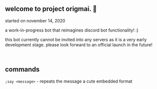 ## welcome to project origmai. :metal:

started on november 14, 2020

a work-in-progress bot that reimagines discord bot functionality! :)

this bot currently cannot be invited into any servers as it is a very early development stage. please look forward to an official launch in the future!

<br />

commands
--------
``;say <message>`` - repeats the message a cute embedded format
